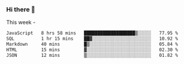 ### Hi there 👋

This week - 
<!--START_SECTION:waka-->

```txt
JavaScript   8 hrs 58 mins   ███████████████████▒░░░░░   77.95 %
SQL          1 hr 15 mins    ██▓░░░░░░░░░░░░░░░░░░░░░░   10.92 %
Markdown     40 mins         █▒░░░░░░░░░░░░░░░░░░░░░░░   05.84 %
HTML         15 mins         ▓░░░░░░░░░░░░░░░░░░░░░░░░   02.30 %
JSON         12 mins         ▒░░░░░░░░░░░░░░░░░░░░░░░░   01.82 %
```

<!--END_SECTION:waka-->
<!--
**Boombag0607/Boombag0607** is a ✨ _special_ ✨ repository because its `README.md` (this file) appears on your GitHub profile.

Here are some ideas to get you started:

- 🔭 I’m currently working on ...
- 🌱 I’m currently learning ...
- 👯 I’m looking to collaborate on ...
- 🤔 I’m looking for help with ...
- 💬 Ask me about ...
- 📫 How to reach me: ...
- 😄 Pronouns: ...
- ⚡ Fun fact: ...
-->
